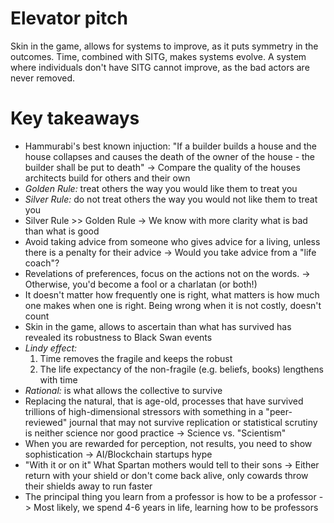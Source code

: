# Elevator pitch
Skin in the game, allows for systems to improve, as it puts symmetry in the outcomes. Time, combined with SITG, makes systems evolve. A system where individuals don't have SITG cannot improve, as the bad actors are never removed.

# Key takeaways
- Hammurabi's best known injuction: "If a builder builds a house and the house collapses and causes the death of the owner of the house - the builder shall be put to death" -> Compare the quality of the houses architects build for others and their own
- *Golden Rule:* treat others the way you would like them to treat you
- *Silver Rule:* do not treat others the way you would not like them to treat you 
- Silver Rule >> Golden Rule -> We know with more clarity what is bad than what is good
- Avoid taking advice from someone who gives advice for a living, unless there is a penalty for their advice -> Would you take advice from a "life coach"?
- Revelations of preferences, focus on the actions not on the words. -> Otherwise, you'd become a fool or a charlatan (or both!) 
- It doesn't matter how frequently one is right, what matters is how much one makes when one is right. Being wrong when it is not costly, doesn't count
- Skin in the game, allows to ascertain than what has survived has revealed its robustness to Black Swan events
- *Lindy effect:*
  1. Time removes the fragile and keeps the robust
  2. The life expectancy of the non-fragile (e.g. beliefs, books) lengthens with time
- *Rational:* is what allows the collective to survive
- Replacing the natural, that is age-old, processes that have survived trillions of high-dimensional stressors with something in a "peer-reviewed" journal that may not survive replication or statistical scrutiny is neither science nor good practice -> Science vs. "Scientism"
- When you are rewarded for perception, not results, you need to show sophistication -> AI/Blockchain startups hype
- "With it or on it" What Spartan mothers would tell to their sons -> Either return with your shield or don't come back alive, only cowards throw their shields away to run faster
- The principal thing you learn from a professor is how to be a professor -> Most likely, we spend 4-6 years in life, learning how to be professors
